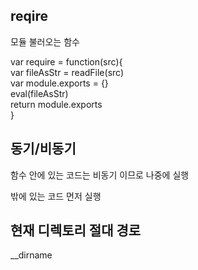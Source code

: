 ## reqire
모듈 불러오는 함수

var require = function(src){                 
    var fileAsStr = readFile(src)           
    var module.exports = {}                  
    eval(fileAsStr)                      
    return module.exports                   
}

## 동기/비동기
함수 안에 있는 코드는 비동기 이므로 나중에 실행

밖에 있는 코드 먼저 실행

## 현재 디렉토리 절대 경로
__dirname
